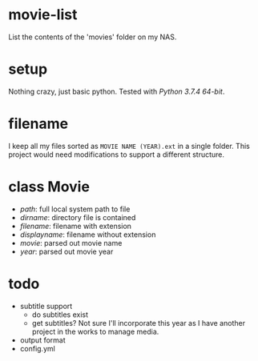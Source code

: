 # movie-list
List the contents of the 'movies' folder on my NAS.  

# setup
Nothing crazy, just basic python.  Tested with *Python 3.7.4 64-bit*.

# filename
I keep all my files sorted as `MOVIE NAME (YEAR).ext` in a single folder.  This project would need modifications to support a different structure.

# class Movie
* *path*: full local system path to file
* *dirname*: directory file is contained
* *filename*: filename with extension
* *displayname*: filename without extension
* *movie*: parsed out movie name
* *year*: parsed out movie year

# todo
* subtitle support 
  * do subtitles exist
  * get subtitles?  Not sure I'll incorporate this year as I have another project in the works to manage media.
* output format
* config.yml
